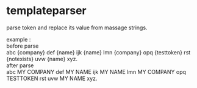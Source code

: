 templateparser
==============

parse token and replace its value from massage strings. <br />

example : <br />
before parse <br />
abc {company} def {name} ijk {name} lmn {company} opq {testtoken} rst {notexists} uvw {name} xyz. <br />
after parse <br />
abc MY COMPANY def MY NAME ijk MY NAME lmn MY COMPANY opq TESTTOKEN rst uvw MY NAME xyz. 
